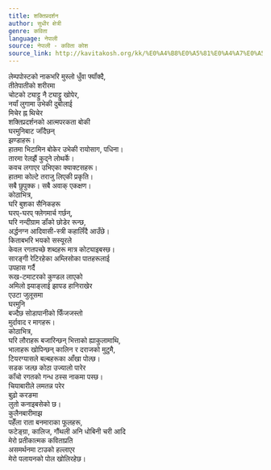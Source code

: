 ```yaml
---
title: शक्तिप्रदर्शन
author: सुधीर क्षेत्री
genre: कविता
language: नेपाली
source: नेपाली - कविता कोश
source_link: http://kavitakosh.org/kk/%E0%A4%B8%E0%A5%81%E0%A4%A7%E0%A5%80%E0%A4%B0_%E0%A4%95%E0%A5%8D%E0%A4%B7%E0%A5%87%E0%A4%A4%E0%A5%8D%E0%A4%B0%E0%A5%80
---
```


लेम्पपोस्टको नाकभरि मुस्लो धुँवा फ्यॉंक्दै,  
तीतेपातीको शरीरमा  
चोटको ट्याट्टु नै ट्याट्टु खोपेर,  
नयॉं लुगामा उभेकी दुबोलाई  
मिचेर ह्न थिचेर  
शक्तिप्रदर्शनको आत्मपरकता बोकी  
घरमुनिबाट जॉंदैछन्  
झण्डाहरू।  
हातमा भिटामिन बोकेर उभेकी रायोसाग, पधिना।  
तारमा रेलझैं कुद्ने लोथर्के।  
कवच लगाएर उभिएका क्याक्टसहरू।  
हातमा कोल्टे तराजु लिएकी प्रकृति।  
सबै छुपुक्क। सबै अवाक् एकक्षण।  
कोठाभित्र,  
घरि बुशका सैनिकहरू  
घरप्-घरप् फ्लेगमार्च गर्छन्,  
घरि नन्दीग्राम डॉंको छोडेर रून्छ,  
अर्द्धनग्न आदिवासी-स्त्री कहालिँदै आउँछे।  
किताबभरि भयको सस्यूरले  
केवल रगतपच्छे शब्दहरू मात्र कोट्याइबस्छ।  
सारङ्गी रेटिरहेका अम्लिसोका पातहरूलाई  
उपहास गर्दै  
रूख-टमाटरको कुण्डल लाएको  
अमिलो झ्याङ्लाई झापड हानिराखेर  
एउटा जुलूसमा  
घरमुनि  
बज्दैछ सोडापानीको फिँजजस्तो  
मुर्दावाद र मागहरू।  
कोठाभित्र,  
घरि लौराहरू बजारिन्छन् भित्ताको ह्याकुलामाथि,  
भालाहरू खोपिन्छन् कालिन र दराजको मुटुमै,  
टियरग्यासले बल्बहरूका आँखा पोल्छ।  
सडक जल्छ कोठा उज्यालो पारेर  
कॉंचो रगतको गन्ध ठस्स नाकमा पस्छ।  
चियाबारीले लमतन्न परेर  
बुढ़ो करङमा  
लुतो कनाइबसेको छ।  
कुलैनबारीमाझ  
पहेँला राता बनमाराका फूलहरू,  
फटेङ्ग्रा, कालिज, गौंथली अनि धोबिनी चरी आदि  
मेरो प्रतीकात्मक कविताप्रति  
असमर्थनमा टाउको हल्लाएर  
मेरो पलायनको पोल खोलिरहेछ।
